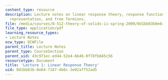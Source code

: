 ```yaml
---
content_type: resource
description: Lecture notes on linear response theory, response functions, the interaction
  representation, and free fermions.
file: /media/courses/8-512-theory-of-solids-ii-spring-2009/0d1bb83b0e6471874b6c3e02aff52ad5_MIT8_512s09_lec01_rev2.pdf
file_type: application/pdf
learning_resource_types:
- Lecture Notes
ocw_type: OCWFile
parent_title: Lecture Notes
parent_type: CourseSection
parent_uid: 43c971ec-ed44-52e4-6b46-0f78fb845c56
resourcetype: Document
title: 'Lecture 1: Linear Response Theory'
uid: 0d1bb83b-0e64-7187-4b6c-3e02aff52ad5
---
```

